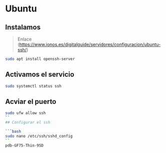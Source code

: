 # Ubuntu

## Instalamos

> Enlace (https://www.ionos.es/digitalguide/servidores/configuracion/ubuntu-ssh/)

```bash
sudo apt install openssh-server
```

## Activamos el servicio

```bash
sudo systemctl status ssh
```

## Acviar el puerto

```bash
sudo ufw allow ssh
``
## Configurar el ssh

```bash
sudo nano /etc/ssh/sshd_config
``
pdb-GF75-Thin-9SD
